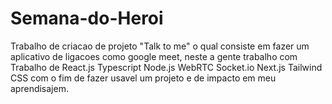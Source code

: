 # Semana-do-Heroi
Trabalho de criacao de projeto "Talk to me" o qual consiste em fazer um aplicativo de ligacoes como google meet, neste a gente trabalho com Trabalho de  React.js Typescript Node.js WebRTC Socket.io Next.js Tailwind CSS com o fim de fazer usavel um projeto e de impacto em meu aprendisajem.

